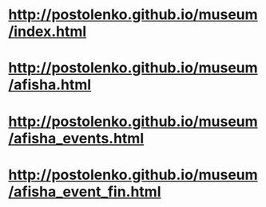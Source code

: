 # http://postolenko.github.io/museum/index.html
# http://postolenko.github.io/museum/afisha.html
# http://postolenko.github.io/museum/afisha_events.html
# http://postolenko.github.io/museum/afisha_event_fin.html